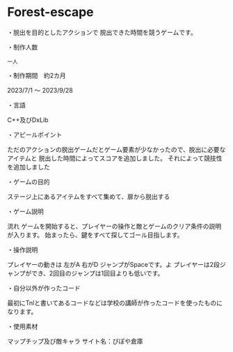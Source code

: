 # Forest-escape

・脱出を目的としたアクションで
  脱出できた時間を競うゲームです。

・制作人数

    一人

・制作期間　約2カ月

  2023/7/1 ～ 2023/9/28

・言語

  C++及びDxLib

・アピールポイント

  ただのアクションの脱出ゲームだとゲーム要素が少なかったので、脱出に必要なアイテムと
  脱出した時間によってスコアを追加しました。
  それによって競技性を追加しました

・ゲームの目的

  ステージ上にあるアイテムをすべて集めて、扉から脱出する

・ゲーム説明

  流れ
  ゲームを開始すると、プレイヤーの操作と敵とゲームのクリア条件の説明が入ります。
  始まったら、鍵をすべて探してゴール目指します。

・操作説明

  プレイヤーの動きは
  左がA
  右がD
  ジャンプがSpaceです。よ
  プレイヤーは2段ジャンプができ、2回目のジャンプは1回目よりも低いです。

・自分以外が作ったコード

  最初にTnlと書いてあるコードなどは学校の講師が作ったコードを使ったものになります。

・使用素材

  マップチップ及び敵キャラ
  サイト名：ぴぽや倉庫






